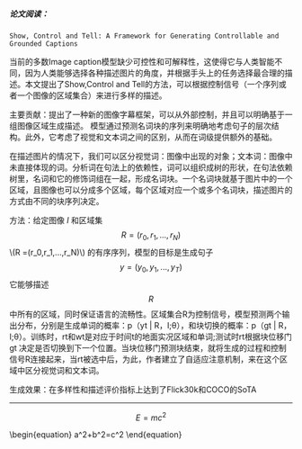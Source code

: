 
##### 论文阅读：
 `Show, Control and Tell: A Framework for Generating Controllable and Grounded Captions`
 
   当前的多数Image caption模型缺少可控性和可解释性，这使得它与人类智能不同，因为人类能够选择各种描述图片的角度，并根据手头上的任务选择最合理的描述。本文提出了Show,Control and Tell的方法，可以根据控制信号（一个序列或者一个图像的区域集合）来进行多样的描述。
 
 主要贡献：提出了一种新的图像字幕框架，可以从外部控制，并且可以明确基于一组图像区域生成描述。
          模型通过预测名词块的序列来明确地考虑句子的层次结构。此外，它考虑了视觉和文本词之间的区别，从而在词级提供额外的基础。 
          
   在描述图片的情况下，我们可以区分视觉词：图像中出现的对象；文本词：图像中未直接体现的词。分析词在句法上的依赖性，词可以组织成树的形状，在句法依赖树里，名词和它的修饰词组在一起，形成名词块。一个名词块就基于图片中的一个区域，且图像也可以分成多个区域，每个区域对应一个或多个名词块，描述图片的方式由不同的块序列决定。
   
   方法：给定图像 $I$ 和区域集 $$R =(r_0,r_1,...,r_N)$$    \\(R =(r_0,r_1,...,r_N)\\) 的有序序列，模型的目标是生成句子$$y =(y_0,y_1,...,y_T)$$它能够描述$$R$$中所有的区域，同时保证语言的流畅性。区域集合R为控制信号，模型预测两个输出分布，分别是生成单词的概率：p（yt | R，I;θ），和块切换的概率：p（gt | R，I;θ）。训练时，rt和wt是对应于时间t的地面实况区域和单词;测试时rt根据块位移门gt 决定是否切换到下一个位置。当块位移门预测块结束，就将生成的过程和控制信号R连接起来，当rt被选中后，为此，作者建立了自适应注意机制，来在这个区域中区分视觉词和文本词。
   
   生成效果：在多样性和描述评价指标上达到了Flick30k和COCO的SoTA

----------------------

$$E=mc^2$$

\begin{equation} a^2+b^2=c^2 \end{equation}
